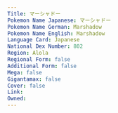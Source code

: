 ```yaml
---
﻿Title: マーシャドー
Pokemon Name Japanese: マーシャドー
Pokemon Name German: Marshadow
Pokemon Name English: Marshadow
Language Card: Japanese
National Dex Number: 802
Region: Alola
Regional Form: false
Additional Form: false
Mega: false
Gigantamax: false
Cover: false
Link: 
Owned: 
---
```


